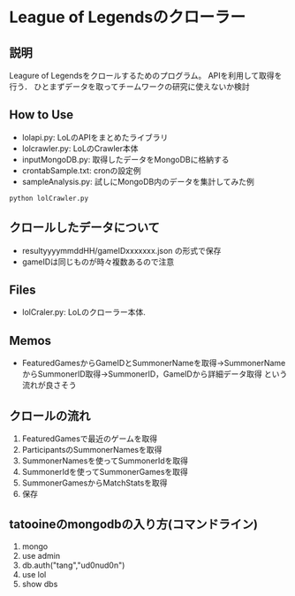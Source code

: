 League of Legendsのクローラー
=======================

## 説明
 Leagure of Legendsをクロールするためのプログラム。
 APIを利用して取得を行う．
 ひとまずデータを取ってチームワークの研究に使えないか検討

## How to Use
- lolapi.py: LoLのAPIをまとめたライブラリ
- lolcrawler.py: LoLのCrawler本体
- inputMongoDB.py: 取得したデータをMongoDBに格納する
- crontabSample.txt: cronの設定例
- sampleAnalysis.py: 試しにMongoDB内のデータを集計してみた例

```
python lolCrawler.py
```

## クロールしたデータについて
- resultyyyymmddHH/gameIDxxxxxxx.json の形式で保存
- gameIDは同じものが時々複数あるので注意

## Files
- lolCraler.py: LoLのクローラー本体.

## Memos
- FeaturedGamesからGameIDとSummonerNameを取得→SummonerNameからSummonerID取得→SummonerID，GameIDから詳細データ取得
という流れが良さそう


## クロールの流れ
1. FeaturedGamesで最近のゲームを取得
2. ParticipantsのSummonerNamesを取得
3. SummonerNamesを使ってSummonerIdを取得
4. SummonerIdを使ってSummonerGamesを取得
5. SummonerGamesからMatchStatsを取得
6. 保存

## tatooineのmongodbの入り方(コマンドライン)
1. mongo
2. use admin
3. db.auth("tang","ud0nud0n")
4. use lol
5. show dbs






